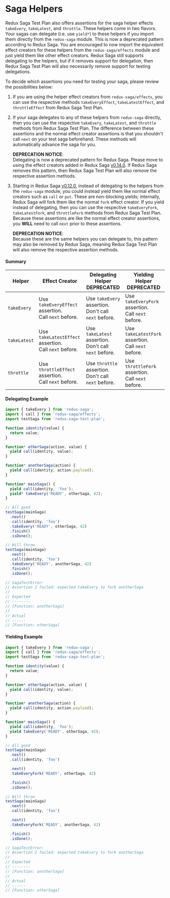 # Saga Helpers

Redux Saga Test Plan also offers assertions for the saga helper effects
`takeEvery`, `takeLatest`, and `throttle`. These helpers come in two flavors.
Your sagas can delegate (i.e. use `yield*`) to these helpers if you import them
directly from the `redux-saga` module. This is now a deprecated pattern
according to Redux Saga. You are encouraged to now import the equivalent effect
creators for these helpers from the `redux-saga/effects` module and just yield
them like other effect creators. Redux Saga still supports delegating to the
helpers, but if it removes support for delegation, then Redux Saga Test Plan
will also necessarily remove support for testing delegations.

To decide which assertions you need for testing your saga, please review the
possibilities below:

1. If you are using the helper effect creators from `redux-saga/effects`, you
   can use the respective methods `takeEveryEffect`, `takeLatestEffect`, and
   `throttleEffect` from Redux Saga Test Plan.

2. If your saga delegates to any of these helpers from `redux-saga` directly,
   then you can use the respective `takeEvery`, `takeLatest`, and `throttle`
   methods from Redux Saga Test Plan. The difference between these assertions
   and the normal effect creator assertions is that you shouldn't call `next` on
   your test saga beforehand. These methods will automatically advance the saga
   for you.

   **DEPRECATION NOTICE**:  
   Delegating is now a deprecated pattern for Redux Saga. Please move to using
   the effect creators added in Redux Saga
   [v0.14.0](https://github.com/redux-saga/redux-saga/releases/tag/v0.14.0).
   If Redux Saga removes this pattern, then Redux Saga Test Plan will also
   remove the respective assertion methods.

3. Starting in Redux Saga
   [v0.12.0](https://github.com/redux-saga/redux-saga/releases/tag/v0.12.0),
   instead of delegating to the helpers from the `redux-saga` module, you could
   instead yield them like normal effect creators such as `call` or `put`. These
   are non-blocking yields; internally, Redux Saga will fork them like the
   normal `fork` effect creator. If you yield instead of delegating, then you
   can use the respective `takeEveryFork`, `takeLatestFork`, and `throttleFork`
   methods from Redux Saga Test Plan. Because these assertions are like the
   normal effect creator assertions, you **WILL** need to call `next` prior to
   these assertions.

   **DEPRECATION NOTICE**:  
   Because these are the same helpers you can delegate to, this pattern may also
   be removed by Redux Saga, meaning Redux Saga Test Plan will also remove the
   respective assertion methods.

#### Summary

| Helper | Effect Creator | Delegating Helper<br>DEPRECATED | Yielding Helper<br>DEPRECATED |
| ------ | -------------- | ----------------- | --------------- |
| `takeEvery` | Use `takeEveryEffect` assertion.<br>Call `next` before. | Use `takeEvery` assertion.<br>Don't call `next` before. | Use `takeEveryFork` assertion.<br>Call `next` before. |
| `takeLatest` | Use `takeLatestEffect` assertion.<br>Call `next` before. | Use `takeLatest` assertion.<br>Don't call `next` before. | Use `takeLatestFork` assertion.<br>Call `next` before. |
| `throttle` | Use `throttleEffect` assertion.<br>Call `next` before. | Use `throttle` assertion.<br>Don't call `next` before. | Use `throttleFork` assertion.<br>Call `next` before. |

#### Delegating Example

```js
import { takeEvery } from 'redux-saga';
import { call } from 'redux-saga/effects';
import testSaga from 'redux-saga-test-plan';

function identity(value) {
  return value;
}

function* otherSaga(action, value) {
  yield call(identity, value);
}

function* anotherSaga(action) {
  yield call(identity, action.payload);
}

function* mainSaga() {
  yield call(identity, 'foo');
  yield* takeEvery('READY', otherSaga, 42);
}

// All good
testSaga(mainSaga)
  .next()
  .call(identity, 'foo')
  .takeEvery('READY', otherSaga, 42)
  .finish()
  .isDone();

// Will throw
testSaga(mainSaga)
  .next()
  .call(identity, 'foo')
  .takeEvery('READY', anotherSaga, 42)
  .finish()
  .isDone();

// SagaTestError:
// Assertion 2 failed: expected takeEvery to fork anotherSaga
//
// Expected
// --------
// [Function: anotherSaga]
//
// Actual
// ------
// [Function: otherSaga]
```

#### Yielding Example

```js
import { takeEvery } from 'redux-saga';
import { call } from 'redux-saga/effects';
import testSaga from 'redux-saga-test-plan';

function identity(value) {
  return value;
}

function* otherSaga(action, value) {
  yield call(identity, value);
}

function* anotherSaga(action) {
  yield call(identity, action.payload);
}

function* mainSaga() {
  yield call(identity, 'foo');
  yield takeEvery('READY', otherSaga, 42);
}

// All good
testSaga(mainSaga)
  .next()
  .call(identity, 'foo')

  .next()
  .takeEveryFork('READY', otherSaga, 42)

  .finish()
  .isDone();

// Will throw
testSaga(mainSaga)
  .next()
  .call(identity, 'foo')

  .next()
  .takeEveryFork('READY', anotherSaga, 42)

  .finish()
  .isDone();

// SagaTestError:
// Assertion 2 failed: expected takeEvery to fork anotherSaga
//
// Expected
// --------
// [Function: anotherSaga]
//
// Actual
// ------
// [Function: otherSaga]
```
